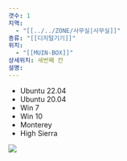 ```yaml
---
갯수: 1
지역:
  - "[[../../ZONE/사무실|사무실]]"
종류: "[[디지털기기]]"
위치:
  - "[[MUIN-BOX]]"
상세위치: 세번째 칸
설명:
---
```


- Ubuntu 22.04
- Ubuntu 20.04
- Win 7
- Win 10
- Monterey
- High Sierra

![](http://192.168.50.22/devices/240914_IMG_0005.jpg)